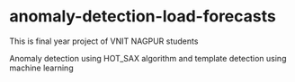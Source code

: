 # anomaly-detection-load-forecasts
This is final year project of VNIT NAGPUR students

Anomaly detection using HOT_SAX algorithm and template detection using machine learning
